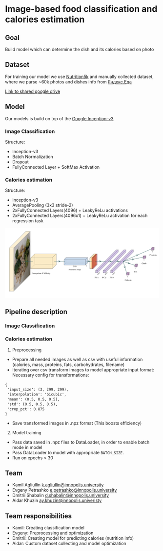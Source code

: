 # Image-based food classification and calories estimation
 
 ## Goal
 Build model which can determine the dish and its calories based on photo
 
 ## Dataset
 For training our model we use [Nutrition5k](https://github.com/google-research-datasets/Nutrition5k) and manually collected dataset, where we parse ~60k photos and dishes info from [Яндекс.Еда](https://eda.yandex.ru/)

[Link to shared google drive](https://drive.google.com/drive/folders/16KqOlY0Hnnk4xDJMn3H_NG7aR-TYcE03?usp=share_link)

## Model
Our models is build on top of the [Google Inception-v3](https://paperswithcode.com/method/inception-v3)

### Image Classification
Structure:
- Inception-v3
- Batch Normalization
- Dropout
- FullyConnected Layer + SoftMax Activation

### Calories estimation
Structure:
- Inception-v3
- AveragePooling (3x3 stride-2)
- 2xFullyConnected Layers(4096) + LeakyReLu activations
- 2xFullyConnected Layers(4096x1) +  LeakyReLu activation for each regression task

![Model](model.png)
 
 ## Pipeline description
 ### Image Classification
 
 ### Calories estimation
 
 1. Preprocessing
 - Prepare all needed images as well as csv with useful information (calories, mass, proteins, fats, carbohydrates, filename)
 - Iterating over csv transform images to model appropriate input format:
 Necessary config for transformations: 
 ```
 {
  'input_size': (3, 299, 299),
  'interpolation': 'bicubic',
  'mean': (0.5, 0.5, 0.5),
  'std': (0.5, 0.5, 0.5),
  'crop_pct': 0.875
 }
 ```
 - Save transformed images in .npz format (This boosts efficiency)
2. Model training
- Pass data saved in .npz files to DataLoader, in order to enable batch mode in model
- Pass DataLoader to model with appropriate ```BATCH_SIZE```.
- Run on epochs > 30
 
 
 
 ## Team
 - Kamil Agliullin k.agliullin@innopolis.university
 - Evgeny Petrashko e.petrashko@innopolis.university
 - Dmitrii Shabalin d.shabalin@innopolis.university
 - Aidar Khuzin ay.khuzin@innopolis.univeristy
 
 ## Team responsibilities
 - Kamil: Creating classification model
 - Evgeny: Preprocessing and optimization
 - Dmitrii: Creating model for predicting calories (nutrition info)
 - Aidar: Custom dataset collecting and model optimization

